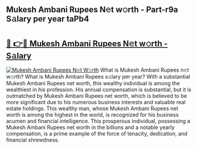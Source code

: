 ## Mukesh Ambani Rupees N𝚎t w𝚘rth - Part-r9a S𝚊lary per year taPb4

# <h2><a href="http://gc01227.nevu.top/?p=Mukesh+Ambani+Rupees">🔗 👉🔴 Mukesh Ambani Rupees N𝚎t w𝚘rth - S𝚊lary</a></h2>

[![Mukesh Ambani Rupees N𝚎t W𝚘rth](https://i.imgur.com/Oavwk0R.jpeg)](http://gc01227.nevu.top/?p=Mukesh+Ambani+Rupees)
What is Mukesh Ambani Rupees n𝚎t w𝚘rth? What is Mukesh Ambani Rupees s𝚊lary per year?
With a substantial Mukesh Ambani Rupees net worth, this wealthy individual is among the wealthiest in his profession. His annual compensation is substantial, but it is outmatched by Mukesh Ambani Rupees net worth, which is believed to be more significant due to his numerous business interests and valuable real estate holdings. This wealthy man, whose Mukesh Ambani Rupees net worth is among the highest in the world, is recognized for his business acumen and financial intelligence. This prosperous individual, possessing a Mukesh Ambani Rupees net worth in the billions and a notable yearly compensation, is a prime example of the force of tenacity, dedication, and financial shrewdness.
